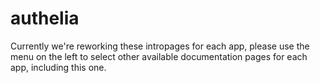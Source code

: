 # authelia

Currently we're reworking these intropages for each app, please use the menu on the left to select other available documentation pages for each app, including this one.
